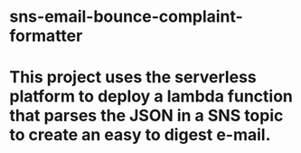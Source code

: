 # sns-email-bounce-complaint-formatter

# This project uses the serverless platform to deploy a lambda function that parses the JSON in a SNS topic to create an easy to digest e-mail.
